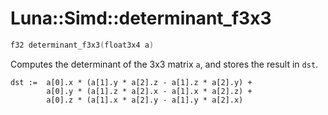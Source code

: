 # Luna::Simd::determinant_f3x3

```c++
f32 determinant_f3x3(float3x4 a)
```

Computes the determinant of the 3x3 matrix `a`, and stores the result in `dst`. 


```
dst :=  a[0].x * (a[1].y * a[2].z - a[1].z * a[2].y) +
        a[0].y * (a[1].z * a[2].x - a[1].x * a[2].z) +
        a[0].z * (a[1].x * a[2].y - a[1].y * a[2].x)
```


